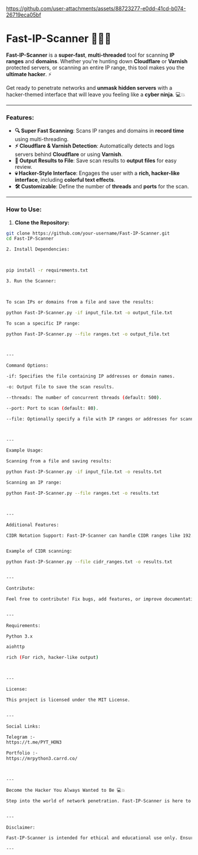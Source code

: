 

https://github.com/user-attachments/assets/88723277-e0dd-41cd-b074-26719eca05bf

# **Fast-IP-Scanner** 🕵️‍♂️🚨

**Fast-IP-Scanner** is a **super-fast**, **multi-threaded** tool for scanning **IP ranges** and **domains**. Whether you're hunting down **Cloudflare** or **Varnish** protected servers, or scanning an entire IP range, this tool makes you the **ultimate hacker**. ⚡

Get ready to penetrate networks and **unmask hidden servers** with a hacker-themed interface that will leave you feeling like a **cyber ninja**. 💻💥

---

### **Features**:

- **🔍 Super Fast Scanning**: Scans IP ranges and domains in **record time** using multi-threading.
- **⚡ Cloudflare & Varnish Detection**: Automatically detects and logs servers behind **Cloudflare** or using **Varnish**.
- **📁 Output Results to File**: Save scan results to **output files** for easy review.
- **💀 Hacker-Style Interface**: Engages the user with a **rich, hacker-like interface**, including **colorful text effects**.
- **🛠️ Customizable**: Define the number of **threads** and **ports** for the scan.

---

### **How to Use:**

1. **Clone the Repository:**

```bash
git clone https://github.com/your-username/Fast-IP-Scanner.git
cd Fast-IP-Scanner

2. Install Dependencies:



pip install -r requirements.txt

3. Run the Scanner:



To scan IPs or domains from a file and save the results:

python Fast-IP-Scanner.py -if input_file.txt -o output_file.txt

To scan a specific IP range:

python Fast-IP-Scanner.py --file ranges.txt -o output_file.txt



---

Command Options:

-if: Specifies the file containing IP addresses or domain names.

-o: Output file to save the scan results.

--threads: The number of concurrent threads (default: 500).

--port: Port to scan (default: 80).

--file: Optionally specify a file with IP ranges or addresses for scanning.



---

Example Usage:

Scanning from a file and saving results:

python Fast-IP-Scanner.py -if input_file.txt -o results.txt

Scanning an IP range:

python Fast-IP-Scanner.py --file ranges.txt -o results.txt



---

Additional Features:

CIDR Notation Support: Fast-IP-Scanner can handle CIDR ranges like 192.168.1.0/24, converting them into individual IPs for scanning.


Example of CIDR scanning:

python Fast-IP-Scanner.py --file cidr_ranges.txt -o results.txt


---

Contribute:

Feel free to contribute! Fix bugs, add features, or improve documentation. Open a pull request or report any issues.


---

Requirements:

Python 3.x

aiohttp

rich (For rich, hacker-like output)



---

License:

This project is licensed under the MIT License.


---

Social Links:

Telegram :-
https://t.me/PYT_HON3

Portfolio :-
https://mrpython3.carrd.co/



---

Become the Hacker You Always Wanted to Be 💻💥

Step into the world of network penetration. Fast-IP-Scanner is here to let you scan IPs, unmask servers, and test networks like a pro hacker.


---

Disclaimer:

Fast-IP-Scanner is intended for ethical and educational use only. Ensure you have permission before scanning any networks or servers.

---

